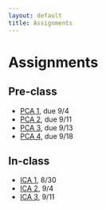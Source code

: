 ```yaml
---
layout: default
title: Assignments
---
```


# Assignments

## Pre-class

- [PCA 1](assignments/pca1.md), due 9/4
- [PCA 2](assignments/pca2.md), due 9/11
- [PCA 3](assignments/pca3.md), due 9/13
- [PCA 4](assignments/pca4.md), due 9/18

## In-class

- [ICA 1](assignments/ica1.md), 8/30
- [ICA 2](assignments/ica2.md), 9/4
- [ICA 3](assignments/ica3.md), 9/11